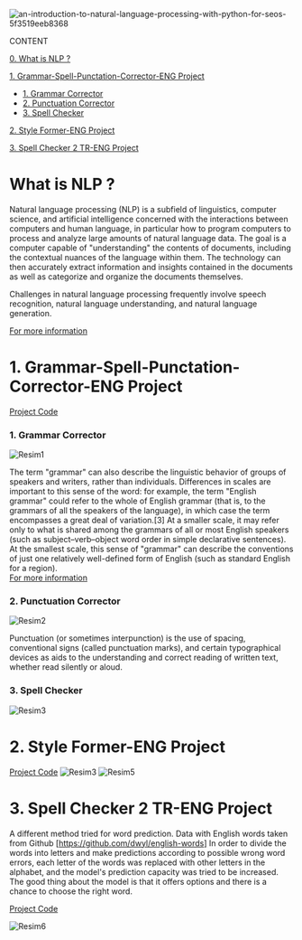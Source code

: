 ![an-introduction-to-natural-language-processing-with-python-for-seos-5f3519eeb8368](https://user-images.githubusercontent.com/88277713/154839789-8279cfa9-07c8-4bc3-967d-15a01aa3985f.png)

CONTENT

[0. What is NLP ?](https://github.com/Dodger22/NLP-Natural-Language-Processing-/blob/main/README.md#what-is-nlp-)

[1. Grammar-Spell-Punctation-Corrector-ENG Project](https://github.com/Dodger22/NLP-Natural-Language-Processing-/blob/main/README.md#1-grammar-spell-punctation-corrector-eng-project)
- [1. Grammar Corrector](https://github.com/Dodger22/NLP-Natural-Language-Processing-/blob/main/README.md#1-grammar-corrector)
- [2. Punctuation Corrector](https://github.com/Dodger22/NLP-Natural-Language-Processing-/blob/main/README.md#2-punctuation-corrector)
- [3. Spell Checker](https://github.com/Dodger22/NLP-Natural-Language-Processing-/blob/main/README.md#3-spell-checker)

[2. Style Former-ENG Project](https://github.com/Dodger22/NLP-Natural-Language-Processing-/blob/main/README.md#2-style-former-eng-project)

[3. Spell Checker 2 TR-ENG Project](https://github.com/Dodger22/NLP-Natural-Language-Processing-/blob/main/README.md#3-spell-checker-2-tr-eng-project)

# What is NLP ?

Natural language processing (NLP) is a subfield of linguistics, computer science, and artificial intelligence concerned with the interactions between computers and human language, in particular how to program computers to process and analyze large amounts of natural language data. The goal is a computer capable of "understanding" the contents of documents, including the contextual nuances of the language within them. The technology can then accurately extract information and insights contained in the documents as well as categorize and organize the documents themselves.

Challenges in natural language processing frequently involve speech recognition, natural language understanding, and natural language generation. 

[For more information](https://en.wikipedia.org/wiki/Natural_language_processing)

# 1. Grammar-Spell-Punctation-Corrector-ENG Project
[Project Code](https://github.com/Dodger22/NLP-Natural-Language-Processing-/blob/main/Grammar-Spell-Punctation-Corrector-ENG.ipynb)
### 1. Grammar Corrector
![Resim1](https://user-images.githubusercontent.com/88277713/157423923-0f82e214-58fe-43a5-8129-690db1a1e5a2.png)

The term "grammar" can also describe the linguistic behavior of groups of speakers and writers, rather than individuals. Differences in scales are important to this sense of the word: for example, the term "English grammar" could refer to the whole of English grammar (that is, to the grammars of all the speakers of the language), in which case the term encompasses a great deal of variation.[3] At a smaller scale, it may refer only to what is shared among the grammars of all or most English speakers (such as subject–verb–object word order in simple declarative sentences). At the smallest scale, this sense of "grammar" can describe the conventions of just one relatively well-defined form of English (such as standard English for a region).  
[For more information](https://en.wikipedia.org/wiki/Grammar)

### 2. Punctuation Corrector
![Resim2](https://user-images.githubusercontent.com/88277713/157428502-31515562-6aac-4f67-8c9f-ca8246ff22ff.png)

Punctuation (or sometimes interpunction) is the use of spacing, conventional signs (called punctuation marks), and certain typographical devices as aids to the understanding and correct reading of written text, whether read silently or aloud.

### 3. Spell Checker
![Resim3](https://user-images.githubusercontent.com/88277713/157428683-283ae4d9-274e-42fb-88f2-48ee73976496.png)

# 2. Style Former-ENG Project
[Project Code](https://github.com/Dodger22/NLP-Natural-Language-Processing-/blob/main/SpellingChecker2TR-ENG.ipynb)
![Resim3](https://user-images.githubusercontent.com/88277713/157429750-8be8de42-ef1e-44ed-b12e-2b3f2f83790a.png)
![Resim5](https://user-images.githubusercontent.com/88277713/157429769-7c292096-6ea1-4824-9fe6-51f949dbf781.png)

# 3. Spell Checker 2 TR-ENG Project

A different method  tried for word prediction.
Data with English words taken from Github [https://github.com/dwyl/english-words]
In order to divide the words into letters and make predictions according to possible wrong word errors, each letter of the words was replaced with other letters in the alphabet, and the model's prediction capacity was tried to be increased.
The good thing about the  model is that it offers options and there is a chance to choose the right word.


[Project Code](https://github.com/Dodger22/NLP-Natural-Language-Processing-/blob/main/StyleFormer-ENG.ipynb)

![Resim6](https://user-images.githubusercontent.com/88277713/157430058-688feb4a-78ff-4c16-8ce8-39b27e46d3bc.png)



